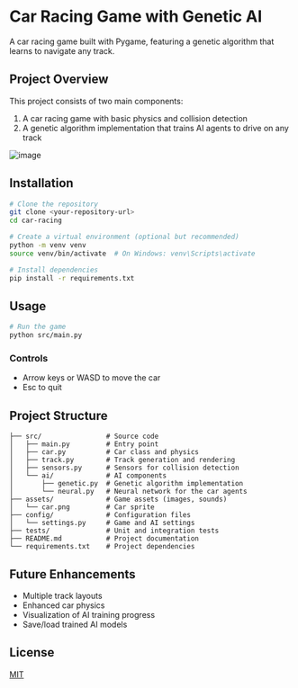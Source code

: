 # Car Racing Game with Genetic AI

A car racing game built with Pygame, featuring a genetic algorithm that learns to navigate any track.

## Project Overview

This project consists of two main components:
1. A car racing game with basic physics and collision detection
2. A genetic algorithm implementation that trains AI agents to drive on any track

![image](https://github.com/user-attachments/assets/00aacacb-81f0-436b-ab77-69e51edafe0b)


## Installation

```bash
# Clone the repository
git clone <your-repository-url>
cd car-racing

# Create a virtual environment (optional but recommended)
python -m venv venv
source venv/bin/activate  # On Windows: venv\Scripts\activate

# Install dependencies
pip install -r requirements.txt
```

## Usage

```bash
# Run the game
python src/main.py
```

### Controls
- Arrow keys or WASD to move the car
- Esc to quit

## Project Structure

```
├── src/                # Source code
│   ├── main.py         # Entry point
│   ├── car.py          # Car class and physics
│   ├── track.py        # Track generation and rendering
│   ├── sensors.py      # Sensors for collision detection
│   └── ai/             # AI components
│       ├── genetic.py  # Genetic algorithm implementation
│       └── neural.py   # Neural network for the car agents
├── assets/             # Game assets (images, sounds)
│   └── car.png         # Car sprite
├── config/             # Configuration files
│   └── settings.py     # Game and AI settings
├── tests/              # Unit and integration tests
├── README.md           # Project documentation
└── requirements.txt    # Project dependencies
```

## Future Enhancements

- Multiple track layouts
- Enhanced car physics
- Visualization of AI training progress
- Save/load trained AI models

## License

[MIT](LICENSE)
